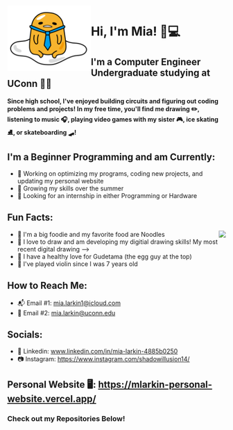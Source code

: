 <img src="gudetama-tie.png" align="left" height="150" display="inline"/>  


# Hi, I'm Mia! 👋💻
## I'm a Computer Engineer Undergraduate studying at UConn 🩵🤍  



#### Since high school, I've enjoyed building circuits and figuring out coding problems and projects! In my free time, you'll find me drawing ✏️, listening to music 🎧, playing video games with my sister 🎮, ice skating ⛸️, or skateboarding 🛹!  

## I'm a Beginner Programming and am Currently:  
* 🔭 Working on optimizing my programs, coding new projects, and updating my personal website
* 🌱 Growing my skills over the summer
* 🤔 Looking for an internship in either Programming or Hardware



  
## Fun Facts: 
* 🍜 I'm a big foodie and my favorite food are Noodles <img src="Yoojung_Drawing.png" align="right" height="500" display="inline"/>  
* 🎨 I love to draw and am developing my digitial drawing skills! My most recent digital drawing -->
* 🍳 I have a healthy love for Gudetama (the egg guy at the top)
* 🎻 I've played violin since I was 7 years old 


## How to Reach Me: 

* 📬 Email #1: mia.larkin1@icloud.com
* 📨 Email #2: mia.larkin@uconn.edu

## Socials:
* 💼 Linkedin: www.linkedin.com/in/mia-larkin-4885b0250
* 📷 Instagram: https://www.instagram.com/shadowillusion14/

## Personal Website 🖥️: https://mlarkin-personal-website.vercel.app/



### Check out my Repositories Below! 
